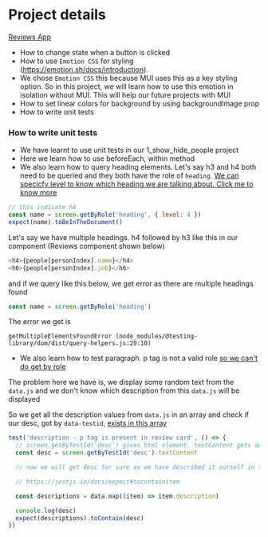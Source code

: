 # Project details

[Reviews App](https://2-reviews-app.netlify.app/)

- How to change state when a button is clicked
- How to use `Emotion CSS` for styling (https://emotion.sh/docs/introduction).
- We chose `Emotion CSS` this because MUI uses this as a key styling option. So in this project, we will learn how to use this emotion in isolation without MUI. This will help our future projects with MUI
- How to set linear colors for background by using backgroundImage prop
- How to write unit tests

### How to write unit tests

- We have learnt to use unit tests in our 1_show_hide_people project
- Here we learn how to use beforeEach, within method
- We also learn how to query heading elements. Let's say h3 and h4 both need to be queried and they both have the role of `heading`. [We can specicfy level to know which heading we are talking about. Click me to know more](https://testing-library.com/docs/queries/byrole/#level)

```js
// this indicate h4
const name = screen.getByRole('heading', { level: 4 })
expect(name).toBeInTheDocument()
```

Let's say we have multiple headings. h4 followed by h3 like this in our component (Reviews component shown below)

```js
<h4>{people[personIndex].name}</h4>
<h6>{people[personIndex].job}</h6>
```

and if we query like this below, we get error as there are multiple headings found

```js
const name = screen.getByRole('heading')
```

The error we get is

```
getMultipleElementsFoundError (node_modules/@testing-library/dom/dist/query-helpers.js:29:10)
```

- We also learn how to test paragraph. p tag is not a valid role [so we can't do get by role](https://stackoverflow.com/questions/65122974/getbyrole-query-for-paragraph-not-working-during-react-testing)

The problem here we have is, we display some random text from the `data.js` and we don't know which description from this `data.js` will be displayed

So we get all the description values from `data.js` in an array and check if our desc, got by `data-testid`, [exists in this array](https://jestjs.io/docs/expect#tocontainitem)

```js
test('description - p tag is present in review card', () => {
  // screen.getByTestId('desc') gives html element. textContent gets actual text within this html
  const desc = screen.getByTestId('desc').textContent

  // now we will get desc for sure as we have described it ourself in the Reviews component. Sine no role for paragraph, let's test if rendered desc is actually one of the 'description's in data we are importing

  // https://jestjs.io/docs/expect#tocontainitem

  const descriptions = data.map((item) => item.description)

  console.log(desc)
  expect(descriptions).toContain(desc)
})
```
